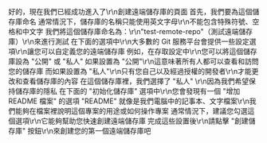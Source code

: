 好的，現在我們已經成功進入了\r\n創建遠端儲存庫的頁面
首先，我們要為這個儲存庫命名
通常情況下，儲存庫的名稱只能使用英文字母\r\n不能包含特殊符號、空格和中文字
我們將這個儲存庫命名為：\r\n"test-remote-repo"（測試遠端儲存庫）\r\n來進行測試
在下面的選項中\r\n大多數的 Git 服務平台會提供一些設定選項\r\n讓您可以自定義您的遠端儲存庫
例如，在存取設定中\r\n您可以將這個儲存庫設為 "公開" 或 "私人"
如果設置為 "公開"\r\n這意味著所有人都可以查看和訪問您的儲存庫
而如果設置為 "私人"\r\n只有您自己以及經過授權的開發者\r\n才能更改和查看儲存庫的內容
在這個儲存庫裡，我們選擇了 "私人" \r\n因為我們希望保持儲存庫的隱私
在下面的 "初始化儲存庫" 選項中\r\n您會發現有一個 "增加 README 檔案" 的選項
"README" 就像是我們電腦中的記事本、文字檔案\r\n我們能夠在檔案裡說明這個專案的用途或如何操作專案
通常情況下，建議您勾選這個選項\r\n它能夠幫助您快速創建遠端儲存庫
完成這些設置後\r\n請點擊 "創建儲存庫" 按鈕\r\n來創建您的第一個遠端儲存庫吧